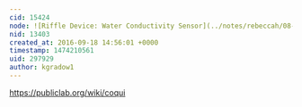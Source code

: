```yaml
---
cid: 15424
node: ![Riffle Device: Water Conductivity Sensor](../notes/rebeccah/08-29-2016/riffle-device-water-conductivity-sensor)
nid: 13403
created_at: 2016-09-18 14:56:01 +0000
timestamp: 1474210561
uid: 297929
author: kgradow1
---
```


https://publiclab.org/wiki/coqui